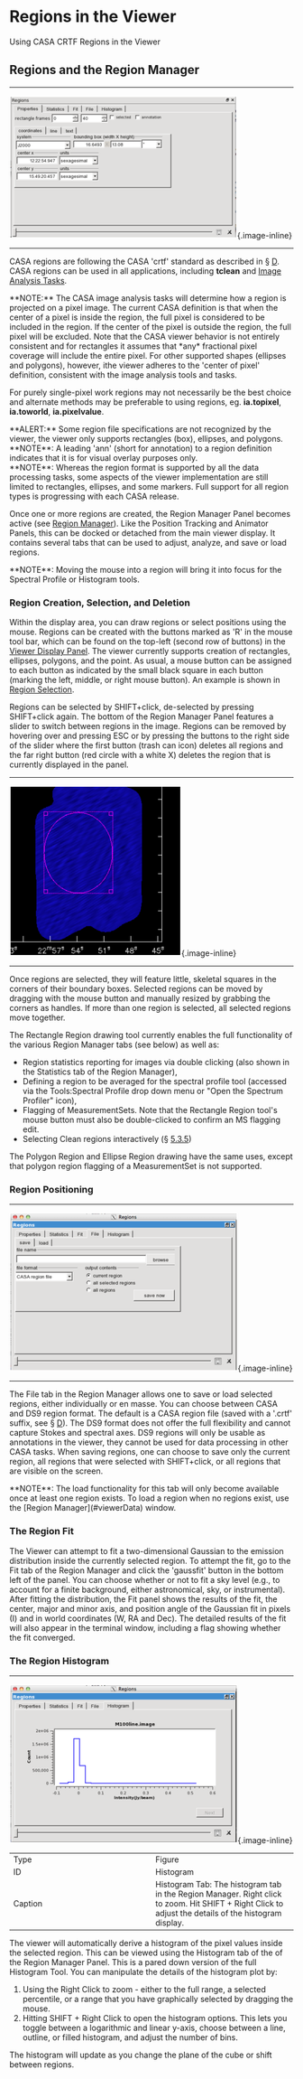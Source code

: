 

# Regions in the Viewer 

Using CASA CRTF Regions in the Viewer

 

## Regions and the Region Manager

 

------------------------------------------------------------------------

![b0a36b1085af0c104e3d638b0a2d23ee2a5b74d9](media/b0a36b1085af0c104e3d638b0a2d23ee2a5b74d9.png){.image-inline}

------------------------------------------------------------------------

CASA regions are following the CASA \'crtf\' standard as described in § [D](https://casa.nrao.edu/docs/cookbook/casa_cookbook015.html#chapter%3Aregionformat). CASA regions can be used in all applications, including **tclean** and [Image Analysis Tasks](https://casa.nrao.edu/casadocs-devel/stable/imaging/image-analysis).

<div class="alert alert-info">
**NOTE:** The CASA image analysis tasks will determine how a region is projected on a pixel image. The current CASA definition is that when the center of a pixel is inside the region, the full pixel is considered to be included in the region.  If the center of the pixel is outside the region, the full pixel will be excluded. Note that the CASA viewer behavior is not entirely consistent and for rectangles it assumes that *any* fractional pixel coverage will include the entire pixel. For other supported shapes (ellipses and polygons), however, ithe viewer adheres to the 'center of pixel' definition, consistent with the image analysis tools and tasks. 

For purely single-pixel work regions may not necessarily be the best choice and alternate methods may be preferable to using regions, eg. **ia.topixel**, **ia.toworld**, **ia.pixelvalue**.
</div>

<div class="alert alert-warning">
**ALERT:** Some region file specifications are not recognized by the viewer, the viewer only supports rectangles (box), ellipses, and polygons.
</div>

<div class="alert alert-info">
**NOTE**: A leading 'ann' (short for annotation) to a region definition indicates that it is for visual overlay purposes only.
</div>

<div class="alert alert-info">
**NOTE**: Whereas the region format is supported by all the data processing tasks, some aspects of the viewer implementation are still limited to rectangles, ellipses, and some markers. Full support for all region types is progressing with each CASA release.
</div>

Once one or more regions are created, the Region Manager Panel becomes active (see [Region Manager](#FigRegionManager)). Like the Position Tracking and Animator Panels, this can be docked or detached from the main viewer display. It contains several tabs that can be used to adjust, analyze, and save or load regions.

<div class="alert alert-info">
**NOTE**: Moving the mouse into a region will bring it into focus for the Spectral Profile or Histogram tools.
</div>

 

### Region Creation, Selection, and Deletion

Within the display area, you can draw regions or select positions using the mouse. Regions can be created with the buttons marked as \'R\' in the mouse tool bar, which can be found on the top-left (second row of buttons) in the [Viewer Display Panel](https://casa.nrao.edu/casadocs-devel/stable/imaging/image-cube-visualization/viewer-basics). The viewer currently supports creation of rectangles, ellipses, polygons, and the point. As usual, a mouse button can be assigned to each button as indicated by the small black square in each button (marking the left, middle, or right mouse button). An example is shown in [Region Selection](#FigRegionSelection).

Regions can be selected by SHIFT+click, de-selected by pressing SHIFT+click again. The bottom of the Region Manager Panel features a slider to switch between regions in the image. Regions can be removed by hovering over and pressing ESC or by pressing the buttons to the right side of the slider where the first button (trash can icon) deletes all regions and the far right button (red circle with a white X) deletes the region that is currently displayed in the panel.

------------------------------------------------------------------------

![9978959045808465057ed10e8fa21f4bbfeb7aa5](media/9978959045808465057ed10e8fa21f4bbfeb7aa5.png){.image-inline}

------------------------------------------------------------------------

Once regions are selected, they will feature little, skeletal squares in the corners of their boundary boxes. Selected regions can be moved by dragging with the mouse button and manually resized by grabbing the corners as handles. If more than one region is selected, all selected regions move together.

The Rectangle Region drawing tool currently enables the full functionality of the various Region Manager tabs (see below) as well as:

-   Region statistics reporting for images via double clicking (also shown in the Statistics tab of the Region Manager),
-   Defining a region to be averaged for the spectral profile tool (accessed via the Tools:Spectral Profile drop down menu or \"Open the Spectrum Profiler\" icon),
-   Flagging of MeasurementSets. Note that the Rectangle Region tool's mouse button must also be double-clicked to confirm an MS flagging edit.
-   Selecting Clean regions interactively (§ [5.3.5](https://casa.nrao.edu/docs/cookbook/casa_cookbook006.html#section%3Aim.clean.interactive))

The Polygon Region and Ellipse Region drawing have the same uses, except that polygon region flagging of a MeasurementSet is not supported.

 

### Region Positioning

------------------------------------------------------------------------

![f9d2972c79da5e3b12e60dc426b81baace780aae](media/f9d2972c79da5e3b12e60dc426b81baace780aae.png){.image-inline}

------------------------------------------------------------------------

The File tab in the Region Manager allows one to save or load selected regions, either individually or en masse. You can choose between CASA and DS9 region format. The default is a CASA region file (saved with a \'.crtf\' suffix, see § [D](https://casa.nrao.edu/docs/cookbook/casa_cookbook015.html#chapter%3Aregionformat)). The DS9 format does not offer the full flexibility and cannot capture Stokes and spectral axes. DS9 regions will only be usable as annotations in the viewer, they cannot be used for data processing in other CASA tasks. When saving regions, one can choose to save only the current region, all regions that were selected with SHIFT+click, or all regions that are visible on the screen.

<div class="alert alert-info">
**NOTE**: The load functionality for this tab will only become available once at least one region exists. To load a region when no regions exist, use the [Region Manager](#viewerData) window.
</div>

 

 

### The Region Fit

The Viewer can attempt to fit a two-dimensional Gaussian to the emission distribution inside the currently selected region. To attempt the fit, go to the Fit tab of the Region Manager and click the \'gaussfit\' button in the bottom left of the panel. You can choose whether or not to fit a sky level (e.g., to account for a finite background, either astronomical, sky, or instrumental). After fitting the distribution, the Fit panel shows the results of the fit, the center, major and minor axis, and position angle of the Gaussian fit in pixels (I) and in world coordinates (W, RA and Dec). The detailed results of the fit will also appear in the terminal window, including a flag showing whether the fit converged.

 

### The Region Histogram

------------------------------------------------------------------------

![71a8870c7e27d8e4226ab388d473c1f3cba13373](media/71a8870c7e27d8e4226ab388d473c1f3cba13373.png){.image-inline}

<div>

<table class="caption-table"><colgroup><col style="width: 50%" /><col style="width: 50%" /></colgroup><tbody><tr class="odd"><td style="text-align: left;">Type</td><td>Figure </td></tr><tr class="even"><td style="text-align: left;">ID</td><td>Histogram</td></tr><tr class="odd"><td style="text-align: left;">Caption</td><td>Histogram Tab: The histogram tab in the Region Manager. Right click to zoom. Hit SHIFT + Right Click to adjust the details of the histogram display.<div> </div></td></tr></tbody></table>

The viewer will automatically derive a histogram of the pixel values inside the selected region. This can be viewed using the Histogram tab of the of the Region Manager Panel. This is a pared down version of the full Histogram Tool. You can manipulate the details of the histogram plot by:

1.  Using the Right Click to zoom - either to the full range, a selected percentile, or a range that you have graphically selected by dragging the mouse.
2.  Hitting SHIFT + Right Click to open the histogram options. This lets you toggle between a logarithmic and linear y-axis, choose between a line, outline, or filled histogram, and adjust the number of bins.

The histogram will update as you change the plane of the cube or shift between regions.

</div>

